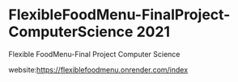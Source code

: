 # FlexibleFoodMenu-FinalProject-ComputerScience 2021
Flexible FoodMenu-Final Project Computer Science

website:https://flexiblefoodmenu.onrender.com/index
